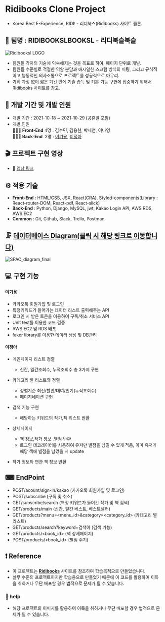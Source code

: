 # Ridibooks Clone Project

- Korea Best E-Experience, RIDI! - 리디북스(Ridibooks) 사이트 클론.

## 🎇 팀명 : RIDIBOOKSLBOOKSL - 리디북슬북슬

![Ridibooksl LOGO](https://user-images.githubusercontent.com/88086271/139569924-7a5e2f69-0190-44e6-b3f8-118a25272992.png)
- 팀원들 각자의 기술에 익숙해지는 것을 목표로 하여, 페이지 단위로 개발.
- 팀원들 수준별로 적절한 역할 분담과 애자일한 스크럼 방식의 미팅, 그리고 규칙적이고 능동적인 의사소통으로 프로젝트를
성공적으로 마무리.
- 기획 과정 없이 짧은 기간 안에 기술 습득 및 기본 기능 구현에 집중하기 위해서 Ridibooks 사이트를 참고.

## 📅 개발 기간 및 개발 인원

- 개발 기간 : 2021-10-18 ~ 2021-10-29 (공휴일 포함)
- 개발 인원 <br/>
 👨‍👧‍👦 **Front-End** 4명 : 김수민, 김용현, 박세연, 이나영 <br/>
 👨‍👧‍👦 **Back-End** &nbsp;2명 : [이기용](https://github.com/leeky940926), [이정아](https://github.com/wjddk97)

## 🎬 프로젝트 구현 영상

- 🔗 [영상 링크](https://youtu.be/AiPwNHyOqH4)

## ⚙ 적용 기술
- **Front-End** : HTML/CSS, JSX, React(CRA), Styled-components(Library : React-router-DOM, React-pdf, React-slick)
- **Back-End** : Python, Django, MySQL, jwt, Kakao Login API, AWS RDS, AWS EC2
- **Common** : Git, Github, Slack, Trello, Postman

## 🗜 [데이터베이스 Diagram(클릭 시 해당 링크로 이동합니다)](https://www.erdcloud.com/d/h7vvESQWD4F95yb54)
![SPAO_diagram_final](https://user-images.githubusercontent.com/88086271/139570067-a6dd6aa9-caa7-4691-a13e-cd0b23fd228f.png)

## 💻 구현 기능

#### 이기용

- 카카오톡 회원가입 및 로그인 
- 특정키워드가 들어가는 데이터 리스트 출력해주는 API
- 로그인 시 받은 토큰을 이용하여 구독/취소 서비스 API
- Unit test를 이용한 코드 검증
- AWS EC2 및 RDS 배포
- faker library를 이용한 데이터 생성 및 DB관리

#### 이정아
- 메인페이지 리스트 정렬
  - 신간, 일간조회수, 누적조회수 총 3가지 구현

- 카테고리 별 리스트와 정렬
   - 정렬기준 최신/할인/대여/인기(누적조회수)
   - 페이지네이션 구현
- 검색 기능 구현
  - 해당하는 키워드의 작가,책 리스트 반환
- 상세페이지
  - 책 정보,작가 정보 ,별점 반환
  - 로그인 데코레이터를 사용하여
유저만 별점을 남길 수 있게 적용,
이미 유저가 해당 책에 별점을 남겼을 시
update

- 작가 정보와 연관 책 정보 반환

## ⌨ EndPoint

- POST/acount/sign-in/kakao (카카오톡 회원가입 및 로그인)
- POST/subscribe (구독 및 취소)
- GET/subscribe/search (특정 키워드가 들어간 작가 및 책 검색)
- GET/products/main (신간, 일간 베스트, 베스트셀러)
- GET/products?menu=<menu_id>&category=<category_id> (카테고리 별 리스트)
- GET/products/search?keyword=검색어 (검색 기능)
- GET/products/<book_id> (책 상세페이지)
- POST/products/<book_id> (별점 주기)


## ❗ Reference
- 이 프로젝트는 [**Ridibooks**](https://ridibooks.com/) 사이트를 참조하여 학습목적으로 만들었습니다.
- 실무 수준의 프로젝트이지만 학습용으로 만들었기 때문에 이 코드를 활용하여 이득을 취하거나 무단 배포할 경우 법적으로 문제가 될 수 있습니다.

### 🙏 help   
- 해당 프로젝트의 이미지를 활용하여 이득을 취하거나 무단 배포할 경우 법적으로 문제가 될 수 있습니다.
